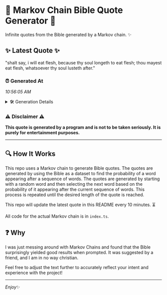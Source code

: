 # 📖 Markov Chain Bible Quote Generator 📖

Infinite quotes from the Bible generated by a Markov chain. ✨

## ✨ Latest Quote ✨
"shalt say, i will eat flesh, because thy soul longeth to eat flesh; thou mayest eat flesh, whatsoever thy soul lusteth after."

### ⏰ Generated At
*10:56:05 AM*

<details>
    <summary>🛠️ Generation Details</summary>
    <p>
        <strong>🌱 Seed:</strong> shalt<br>
        <strong>🔄 Iterations:</strong> 21<br>
        <strong>📜 Context History:</strong><br>[ shalt ]: say,<br>[ shalt, say, ]: i<br>[ shalt, say,, i ]: will<br>[ shalt, say,, i, will ]: eat<br>[ shalt, say,, i, will, eat ]: flesh,<br>[ shalt, say,, i, will, eat, flesh, ]: because<br>[ say,, i, will, eat, flesh,, because ]: thy<br>[ i, will, eat, flesh,, because, thy ]: soul<br>[ will, eat, flesh,, because, thy, soul ]: longeth<br>[ eat, flesh,, because, thy, soul, longeth ]: to<br>[ flesh,, because, thy, soul, longeth, to ]: eat<br>[ because, thy, soul, longeth, to, eat ]: flesh;<br>[ thy, soul, longeth, to, eat, flesh; ]: thou<br>[ soul, longeth, to, eat, flesh;, thou ]: mayest<br>[ longeth, to, eat, flesh;, thou, mayest ]: eat<br>[ to, eat, flesh;, thou, mayest, eat ]: flesh,<br>[ eat, flesh;, thou, mayest, eat, flesh, ]: whatsoever<br>[ flesh;, thou, mayest, eat, flesh,, whatsoever ]: thy<br>[ thou, mayest, eat, flesh,, whatsoever, thy ]: soul<br>[ mayest, eat, flesh,, whatsoever, thy, soul ]: lusteth<br>[ eat, flesh,, whatsoever, thy, soul, lusteth ]: after.<br>
    </p>
</details>

### ⚠️ Disclaimer ⚠️
**This quote is generated by a program and is not to be taken seriously. It is purely for entertainment purposes.**

---

## 🔍 How It Works

This repo uses a Markov chain to generate Bible quotes. The quotes are generated by using the Bible as a dataset to find the probability of a word appearing after a sequence of words. The quotes are generated by starting with a random word and then selecting the next word based on the probability of it appearing after the current sequence of words. This process is repeated until the desired length of the quote is reached.

This repo will update the latest quote in this README every 10 minutes. ⏳

All code for the actual Markov chain is in `index.ts`.

## ❓ Why

I was just messing around with Markov Chains and found that the Bible surprisingly yielded good results when prompted. 
It was suggested by a friend, and I am in no way christian.

Feel free to adjust the text further to accurately reflect your intent and experience with the project!

---

*Enjoy*✨
